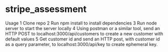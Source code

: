 # stripe_assessment

Usage
1 Clone repo
2 Run npm install to install dependencies
3 Run node server to start the server locally
4 Using postman or a similar tool, send an HTTP POST to localhost:3000/api/customers to create a new customer 
with default values
5 Get customer id and send an HTTP post, with customer id as a query parameter, to localhost:3000/api/key to 
create ephemeral key.
 
